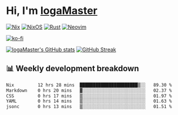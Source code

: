 # Hi, I'm [IogaMaster](https://youtube.com/IogaMaster)  

[![Nix](https://img.shields.io/badge/NIX-5277C3.svg?style=for-the-badge&logo=NixOS&logoColor=white)](https://builtwithnix.org/)
[![NixOS](https://img.shields.io/badge/NIXOS-5277C3.svg?style=for-the-badge&logo=NixOS&logoColor=white)](https://nixos.org/)
[![Rust](https://img.shields.io/badge/rust-%23000000.svg?style=for-the-badge&logo=rust&logoColor=white)](https://www.rust-lang.org/)
[![Neovim](https://img.shields.io/badge/NeoVim-%2357A143.svg?&style=for-the-badge&logo=neovim&logoColor=white)](https://github.com/neovim/neovim)

[![ko-fi](https://ko-fi.com/img/githubbutton_sm.svg)](https://ko-fi.com/X8X2P08GZ)

[![IogaMaster's GitHub stats](https://github-readme-stats.vercel.app/api?username=IogaMaster&show_icons=true&bg_color=1e1e2e&text_color=cdd6f4&icon_color=cba6f7&title_color=94e2d5)](https://github.com/IogaMaster)
[![GitHub Streak](https://streak-stats.demolab.com?user=IogaMaster&theme=catppuccin-mocha&hide_border=false&date_format=M%20j%5B%2C%20Y%5D)](https://git.io/streak-stats)


## 📊 Weekly development breakdown

<!--START_SECTION:wakaweek-->

```txt
Nix         12 hrs 28 mins  ██████████████████████▒░░   89.30 %
Markdown    0 hrs 20 mins   ▓░░░░░░░░░░░░░░░░░░░░░░░░   02.37 %
CSS         0 hrs 17 mins   ▒░░░░░░░░░░░░░░░░░░░░░░░░   01.97 %
YAML        0 hrs 14 mins   ▒░░░░░░░░░░░░░░░░░░░░░░░░   01.63 %
jsonc       0 hrs 13 mins   ▒░░░░░░░░░░░░░░░░░░░░░░░░   01.51 %
```

<!--END_SECTION:wakaweek-->
